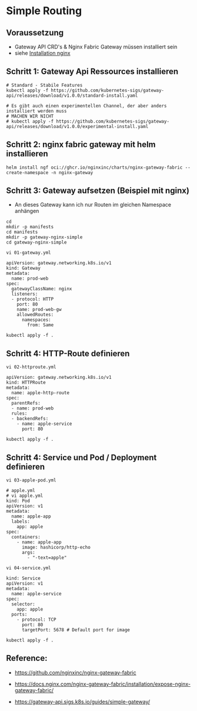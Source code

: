 # Simple Routing 

## Voraussetzung
  * Gateway API CRD's & Nginx Fabric Gateway müssen installiert sein
  * siehe [Installation nginx](/gateway-api/installation/nginx.md)

## Schritt 1: Gateway Api Ressources installieren 

```
# Standard - Stabile Features 
kubectl apply -f https://github.com/kubernetes-sigs/gateway-api/releases/download/v1.0.0/standard-install.yaml

# Es gibt auch einen experimentellen Channel, der aber anders installiert werden muss
# MACHEN WIR NICHT 
# kubectl apply -f https://github.com/kubernetes-sigs/gateway-api/releases/download/v1.0.0/experimental-install.yaml
```

## Schritt 2: nginx fabric gateway mit helm installieren 

```
helm install ngf oci://ghcr.io/nginxinc/charts/nginx-gateway-fabric --create-namespace -n nginx-gateway
```

## Schritt 3: Gateway aufsetzen (Beispiel mit nginx) 

  * An dieses Gateway kann ich nur Routen im gleichen Namespace anhängen

```
cd
mkdir -p manifests
cd manifests
mkdir -p gateway-nginx-simple 
cd gateway-nginx-simple
```

```
vi 01-gateway.yml
```

```
apiVersion: gateway.networking.k8s.io/v1
kind: Gateway
metadata:
  name: prod-web
spec:
  gatewayClassName: nginx
  listeners:
  - protocol: HTTP
    port: 80
    name: prod-web-gw
    allowedRoutes:
      namespaces:
        from: Same
```

```
kubectl apply -f .
```

## Schritt 4: HTTP-Route definieren 

```
vi 02-httproute.yml
```

```
apiVersion: gateway.networking.k8s.io/v1
kind: HTTPRoute
metadata:
  name: apple-http-route
spec:
  parentRefs:
  - name: prod-web
  rules:
  - backendRefs:
    - name: apple-service
      port: 80

```

```
kubectl apply -f .
```

## Schritt 4: Service und Pod / Deployment definieren 

```
vi 03-apple-pod.yml
```

```
# apple.yml 
# vi apple.yml 
kind: Pod
apiVersion: v1
metadata:
  name: apple-app
  labels:
    app: apple
spec:
  containers:
    - name: apple-app
      image: hashicorp/http-echo
      args:
        - "-text=apple"
```

```
vi 04-service.yml
```

```
kind: Service
apiVersion: v1
metadata:
  name: apple-service
spec:
  selector:
    app: apple
  ports:
    - protocol: TCP
      port: 80
      targetPort: 5678 # Default port for image
```

```
kubectl apply -f .
```

## Reference: 

  * https://github.com/nginxinc/nginx-gateway-fabric
  * https://docs.nginx.com/nginx-gateway-fabric/installation/expose-nginx-gateway-fabric/

  * https://gateway-api.sigs.k8s.io/guides/simple-gateway/

